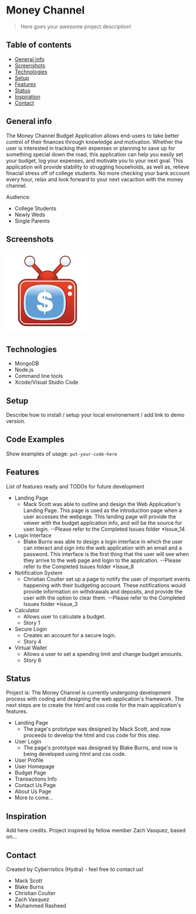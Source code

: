 # Money Channel
> Here goes your awesome project description!

## Table of contents
* [General info](#general-info)
* [Screenshots](#screenshots)
* [Technologies](#technologies)
* [Setup](#setup)
* [Features](#features)
* [Status](#status)
* [Inspiration](#inspiration)
* [Contact](#contact)

## General info
The Money Channel Budget Application allows end-users to take better control of their finances through knowledge and motivation. Whether the user is interested in tracking their expenses or planning to save up for something special down the road, this application can help you easily set your budget, log your expenses, and motivate you to your next goal. This application will provide stability to struggling households, as well as, relieve finacial stress off of college students. No more checking your bank account every hour, relax and look forward to your next vacaction with the money channel.

Audience: 
  * College Students
  * Newly Weds
  * Single Parents
## Screenshots
![Example screenshot](https://github.com/Cyberistycs/CS3398_Hydra_F2019/blob/master/Budget%20App%20Logo.jpeg)

## Technologies
* MongoDB
* Node.js 
* Command line tools
* Xcode/Visual Studio Code

## Setup
Describe how to install / setup your local environement / add link to demo version.

## Code Examples
Show examples of usage:
`put-your-code-here`

## Features
List of features ready and TODOs for future development
* Landing Page
  * Mack Scott was able to outline and design the Web Application's Landing Page. This page is used as the introduction page when a user accesses the webpage. This landing page will provide the veiwer with the budget application info, and will be the source for user login.
  --Please refer to the Completed Issues folder *Issue_14
* Login Interface
  * Blake Burns was able to design a login interface in which the user can interact and sign into the web application with an email and a password. This interface is the first thing that the user will see when they arrive to the web page and login to the application. --Please refer to the Completed Issues folder *Issue_8
* Notification System
  * Christian Coulter set up a page to notify the user of important events happening with their budgeting account. These notifications would provide information on withdrawals and deposits, and provide the user with the option to clear them. 
  --Please refer to the Completed Issues folder *Issue_3
* Calculator
  * Allows user to calculate a budget.
  * Story 1
* Secure Login
  * Creates an account for a secure login.
  * Story 4
* Virtual Wallet
  * Allows a user to set a spending limit and change budget amounts.
  * Story 6

## Status
Project is: The Money Channel is currently undergoing development process with coding and designing the web application's framework. The next steps are to create the html and css code for the main application's features. 
* Landing Page
  * The page's prototype was designed by Mack Scott, and now proceeds to develop the html and css code for this step.
* User Login
  * The page's prototype was designed by Blake Burns, and now is being developed using html and css code.
* User Profile
* User Homepage
* Budget Page
* Transactions Info
* Contact Us Page
* About Us Page
* More to come...

## Inspiration
Add here credits. Project inspired by fellow member Zach Vasquez, based on...

## Contact
Created by Cyberristics (Hydra) - feel free to contact us!
* Mack Scott
* Blake Burns
* Christian Coulter
* Zach Vasquez
* Muhammed Rasheed

